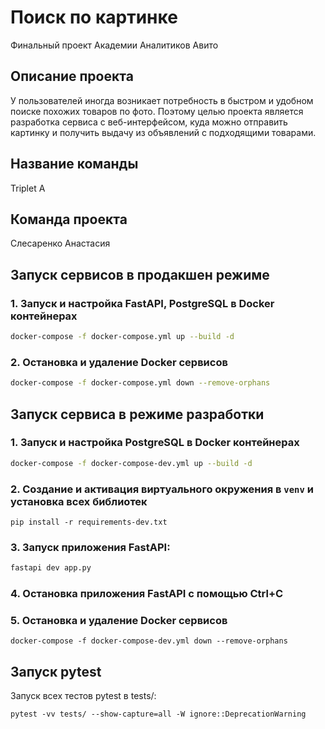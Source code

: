 # Поиск по картинке
Финальный проект Академии Аналитиков Авито

## Описание проекта
У пользователей иногда возникает потребность в быстром и удобном поиске похожих товаров по фото. Поэтому целью проекта является разработка сервиса с веб-интерфейсом, куда можно отправить картинку и получить выдачу из объявлений с подходящими товарами.

## Название команды
Triplet A

## Команда проекта
Слесаренко Анастасия

## Запуск сервисов в продакшен режиме
### 1. Запуск и настройка FastAPI, PostgreSQL в Docker контейнерах
```bash
docker-compose -f docker-compose.yml up --build -d
```

### 2. Остановка и удаление Docker сервисов
```bash
docker-compose -f docker-compose.yml down --remove-orphans
```

## Запуск сервиса в режиме разработки
### 1. Запуск и настройка PostgreSQL в Docker контейнерах
```bash
docker-compose -f docker-compose-dev.yml up --build -d
```

### 2. Создание и активация виртуального окружения в `venv` и установка всех библиотек
```
pip install -r requirements-dev.txt
```

### 3. Запуск приложения FastAPI:
```bash
fastapi dev app.py
```
### 4. Остановка приложения FastAPI с помощью Ctrl+C

### 5. Остановка и удаление Docker сервисов
```
docker-compose -f docker-compose-dev.yml down --remove-orphans
```

## Запуск pytest
Запуск всех тестов pytest в tests/:
```
pytest -vv tests/ --show-capture=all -W ignore::DeprecationWarning
```